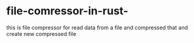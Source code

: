 # file-comressor-in-rust-
this is file compressor for read data from a file and compressed that and create new compressed file 
